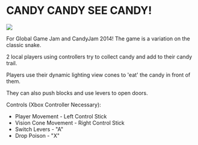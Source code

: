CANDY CANDY SEE CANDY!
=====

![](http://i.imgur.com/w3UFEuG.png)

For Global Game Jam and CandyJam 2014! The game is a variation on the classic snake.

2 local players using controllers try to collect candy and add to their candy trail.

Players use their dynamic lighting view cones to 'eat' the candy in front of them.

They can also push blocks and use levers to open doors.

Controls (Xbox Controller Necessary):
- Player Movement - Left Control Stick
- Vision Cone Movement - Right Control Stick
- Switch Levers - "A"
- Drop Poison - "X"
